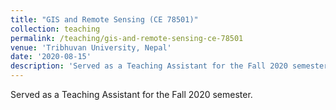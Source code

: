 ```yaml
---
title: "GIS and Remote Sensing (CE 78501)"
collection: teaching
permalink: /teaching/gis-and-remote-sensing-ce-78501
venue: 'Tribhuvan University, Nepal'
date: '2020-08-15'
description: 'Served as a Teaching Assistant for the Fall 2020 semester.'
---
```


Served as a Teaching Assistant for the Fall 2020 semester.